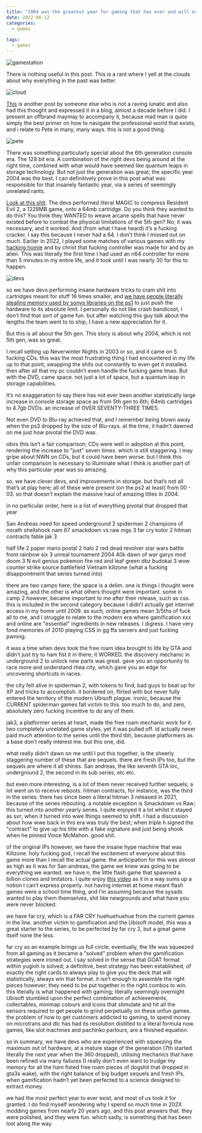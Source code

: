 ```yaml
---
title: "2004 was the greatest year for gaming that has ever and will ever happen"
date: 2022-06-12
categories:
  - games
  
tags:
  - games
---
```


![gamestation](/assets/images/ps2/gamestation.png)

There is nothing useful in this post. This is a rant where I yell at the clouds about why everything in the past was better. 

![cloud](/assets/images/2004/oldmancloud.png)

[This](https://www.gamespot.com/articles/why-2004-was-the-best-year-in-gaming/1100-6424377) is another post by someone else who is not a raving lunatic and also had this thought and expressed it in a blog, almost a decade before I did. I present an offbrand maymay to accompany it, because mad man is quite simply the best primer on how to navigate the professional world that exists, and i relate to Pete in many, many ways. this is not a good thing.

![pete](/assets/images/2004/pete.png)

There was something particularly special about the 6th generation console era. The 128 bit era. A combination of the right devs being around at the right time, combined with what would have seemed like quantum leaps in storage technology. But not just the generation was great; the specific year 2004 was the best. I can definitively prove in this post what was responsible for that insanely fantastic year, via a series of seemingly unrelated rants. 


[Look at this shit](https://www.youtube.com/watch?v=BaX5YUZ5FLk). The devs performed literal MAGIC to compress Resident Evil 2, a 1228MB game, onto a 64mb cartridge. Do you think they wanted to do this? You think they WANTED to weave arcane spells that have never existed before to combat the physical limitations of the 5th gen? No; it was necessary, and it worked. And (from what I have heard) it’s a fucking cracker. I say this because I never had a 64. I don’t think I missed out on much. Earlier in 2022, I played some matches of various games with my [hacking homie](https://kymb0.github.io/) and by christ that fucking controller was made for and by an alien. This was literally the first time I had used an n64 controller for more than 5 minutes in my entire life, and it took until I was nearly 30 for this to happen. 

![devs](/assets/images/2004/devs.png)

so we have devs performing insane hardware tricks to cram shit into cartridges meant for stuff 16 times smaller, and [we have people literally stealing memory used by sonys libraries on the ps1](https://www.youtube.com/watch?v=izxXGuVL21o) to  just push the hardware to its absolute limit. I personally do not like crash bandicoot, I don’t find that sort of game fun. but after watching this guy talk about the lengths the team went to to ship, I have a new appreciation for it.

But this is all about the 5th gen. This story is about why 2004, which is not 5th gen, was so great.  

I recall setting up Neverwinter Nights in 2003 or so, and it came on 5 fucking CDs. this was the most frustrating thing I had encountered in my life up to that point, swapping the shits out constantly to even get it installed. then after all that my pc couldn’t even handle the fucking game lmao. But with the DVD, came space. not just a lot of space, but a quantum leap in storage capabilities. 

It’s no exaggeration to say there has not ever been another statistically large increase in console storage space as from 5th gen to 6th; 64mb cartridges to 4.7gb DVDs. an increase of OVER SEVENTY-THREE TIMES. 

Not even DVD to Blu-ray achieved that, and I remember being blown away when the ps3 dropped by the size of Blu-rays. at the time, it hadn’t dawned on me just how pivotal the DVD was.

obvs this isn’t a fair comparison; CDs were well in adoption at this point, rendering the increase to "just" seven times. which is still staggering. I may gripe about NWN on CDs, but it could have been worse. but I think this unfair comparison is necessary to illuminate what I think is another part of why this particular year was so amazing. 


so, we have clever devs, and improvements in storage. but that’s not all that’s at play here; all of these were present (on the ps2 at least) from 00 - 03. so that doesn’t explain the massive haul of amazing titles in 2004.

in no particular order, here is a list of everything pivotal that dropped that year

San Andreas
need for speed underground 2
spiderman 2
champions of norath
shellshock nam 67
smackdown vs raw
mgs 3
far cry
kotor 2
hitman contracts
fable
jak 3

half life 2
paper mario
postal 2
halo 2
red dead revolver
star wars battle front
rainbow six 3
unreal tournament 2004
40k dawn of war
garys mod
doom 3
N
evil genius
pokemon fire red and leaf green
dbz budokai 3
wow
counter strike source
battlefield Vietnam
killzone (what a fucking disappointment that series turned into)

there are two camps here; the space is a delim. one is things i thought were amazing, and the other is what others thought were important. some in camp 2 however, became important to me after their release, such as css. this is included in the second category because I didn’t actually get internet access in my home until 2009. as such, online games mean 3/5ths of fuck all to me, and I struggle to relate to the modern era where gamification xxx and online are "essential" ingredients in new releases. I digress. I have very fond memories of 2010 playing CSS in gg ffa servers and just fucking pwning.

it was a time when devs took the free roam idea brought to life by GTA and didn’t just try to ham fist it in there; it WORKED. the discovery mechanic in underground 2 to unlock new parts was great. gave you an opportunity to race more and understand rhea city, which gave you an edge for uncovering shortcuts in races. 

the city felt alive in spiderman 2, with tokens to find, bad guys to beat up for XP and tricks to accomplish. it bordered on, flirted with but never fully entered the territory of the modern Ubisoft plague. ironic, because the CURRENT spiderman games fall victim to this. too much to do, and zero, absolutely zero fucking incentive to do any of them. 

jak3, a platformer series at heart, made the free roam mechanic work for it. two completely unrelated game styles, yet it was pulled off. id actually never paid much attention to the series until the third tbh, because platformers as a base don’t really interest me. but this one, did.

what really didn’t dawn on me until I put this together, is the sheerly staggering number of these that are sequels. there are fresh IPs too, but the sequels are where it all shines. San andreas, the like seventh GTA iirc, underground 2, the second in its sub series, etc etc. 

but even more interesting, is a lot of them never received further sequels; a lot went on to receive reboots. hitman contracts, for instance, was the third in the series. there has since been a literal hitman 3 released in 2021, because of the series rebooting. a notable exception is Smackdown vs Raw; this turned into another yearly series. I quite enjoyed it a lot whilst it stayed as svr; when it turned into wwe things seemed to shift. I had a discussion about how wwe back in this era was truly the best; when triple h signed the "contract" to give up his title with a fake signature and just being shook when he pinned Vince McMahon. good shit.

of the original IPs however, we have the insane hype machine that was Killzone. holy fucking god, I recall the excitement of everyone about this game more than I recall the actual game. the anticipation for this was almost as high as it was for San andreas, the game we knew was going to be everything we wanted. we have n, the little flash game that spawned a billion clones and imitators. I quite enjoy [this video](https://www.youtube.com/watch?v=uhvey_FjtXA) as it in a way sums up a notion I can’t express properly. not having internet at home meant flash games were a school time thing, and I’m assuming because the sysads wanted to play them themselves, shit like newgrounds and what have you were never blocked. 

we have far cry, which is a FAR CRY huehuehuehue from the current games in the line. another victim to gamification and the Ubisoft model, this was a great starter to the series, to be perfected by far cry 2, but a great game itself none the less. 

far cry as an example brings us full circle; eventually, the life was squeezed from all gaming as it became a "solved" problem when the gamification strategies were ironed out. I say solved in the sense that GOAT format within yugioh is solved; a definitive, best strategy has been established, of exactly the right cards to always play to give you the deck that will statistically, always win that format. it isn’t enough to assemble the right pieces however; they need to be put together in the right combos to win. this literally is what happened with gaming; literally seemingly overnight Ubisoft stumbled upon the perfect combination of achievements, collectables, minimap colours and icons that stimulate and hit all the sensors required to get people to grind perpetually on these unfun games. the problem of how to get customers addicted to gaming, to spend money on microtrans and dlc has had its resolution distilled to a literal formula now. games, like slot machines and pachinko parlours, are a finished equation.   

so in summary, we have devs who are experienced with squeezing the maximum out of hardware, at a mature stage of the generation (7th started literally the next year when the 360 dropped), utilising mechanics that have been refined via many failures (I really don’t even want to trudge my memory for all the ham fisted free roam pieces of dogshit that dropped in gta3s wake), with the right balance of big budget sequels and fresh IPs, when gamification hadn’t yet been perfected to a science designed to extract money.

we had the most perfect year to ever exist, and most of us took it for granted. I do find myself wondering why I spend so much time in 202X modding games from nearly 20 years ago, and this post answers that. they were polished, and they were fun. which sadly, is something that has been lost along the way.
